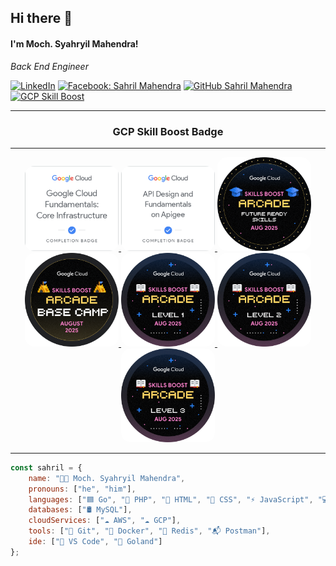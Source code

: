 <h2> Hi there 👋</h2>
<h4>I'm Moch. Syahryil Mahendra!</h4>
<!-- <img align='right' src="https://media.giphy.com/media/M9gbBd9nbDrOTu1Mqx/giphy.gif" width="230"> -->
<p><em>Back End Engineer</em></p>

[![LinkedIn](https://img.shields.io/badge/LinkedIn-SahrilMahendra-blue?style=flat&logo=linkedin&logoColor=white&link=https://www.linkedin.com/in/sahril-mahendra/)](https://www.linkedin.com/in/sahril-mahendra/)
[![Facebook: Sahril Mahendra](https://img.shields.io/badge/SahrilMahendra-blue?style=flat&logo=Facebook&logoColor=white&link=https://www.facebook.com/sahril.mahendra/)](https://www.facebook.com/sahril.mahendra/)
[![GitHub Sahril Mahendra](https://img.shields.io/github/followers/sahrilmahendra?label=SahrilMahendra&style=social)](https://github.com/sahrilmahendra)
[![GCP Skill Boost](https://img.shields.io/badge/GoogleCloud-SkillBoost-blue)](https://www.cloudskillsboost.google/public_profiles/55ec72c1-e7c2-426e-94d5-339733cc7e35)

<hr/>
<h3 align="center">GCP Skill Boost Badge</h3>
<hr/>
<div align="center">
    <a href="https://www.cloudskillsboost.google/public_profiles/55ec72c1-e7c2-426e-94d5-339733cc7e35/badges/17276912">
      <img src="assets/google-cloud-fundamental-core-infrastructure.png" alt="fundamental core infrastructure" width="150" style="border-radius: 10%;"/>
    </a>
    <a href="https://www.cloudskillsboost.google/public_profiles/55ec72c1-e7c2-426e-94d5-339733cc7e35/badges/17435168">
      <img src="assets/api-design-and-fundamentals-on-apigee.png" alt="api design and fundamental on apigee" width="150" style="border-radius: 10%;"/>
    </a>
    <a href="https://www.cloudskillsboost.google/public_profiles/55ec72c1-e7c2-426e-94d5-339733cc7e35/badges/17628817">
      <img src="assets/future-ready-skills-aug-2025.png" alt="skill boost arcade - future ready skills aug 2025" width="150" style="border-radius: 10%;"/>
    </a>
    <a href="https://www.cloudskillsboost.google/public_profiles/55ec72c1-e7c2-426e-94d5-339733cc7e35/badges/17724343">
      <img src="assets/arcade-base-camp-aug-2025.png" alt="skill boost arcade - basecamp aug 2025" width="150" style="border-radius: 10%;"/>
    </a>
    <a href="https://www.cloudskillsboost.google/public_profiles/55ec72c1-e7c2-426e-94d5-339733cc7e35/badges/17772416">
      <img src="assets/arcade-level-1-aug-2025.png" alt="arcade level 1 - aug 2025" width="150" style="border-radius: 10%;"/>
    </a>
    <a href="https://www.cloudskillsboost.google/public_profiles/55ec72c1-e7c2-426e-94d5-339733cc7e35/badges/17823461">
      <img src="assets/arcade-level-2-aug-2025.png" alt="arcade level 2 - aug 2025" width="150" style="border-radius: 10%;"/>
    </a>
    <a href="https://www.cloudskillsboost.google/public_profiles/55ec72c1-e7c2-426e-94d5-339733cc7e35/badges/17836793">
      <img src="assets/arcade-level-3-aug-2025.png" alt="arcade level 3 - aug 2025" width="150" style="border-radius: 10%;"/>
    </a>
</div>
<hr/>

```javascript
const sahril = {
    name: "👨‍💻 Moch. Syahryil Mahendra",
    pronouns: ["he", "him"],
    languages: ["🟦 Go", "🐘 PHP", "🧱 HTML", "🎨 CSS", "⚡ JavaScript", "💻 C++"],
    databases: ["🛢️ MySQL"],
    cloudServices: ["☁️ AWS", "☁️ GCP"],
    tools: ["🐙 Git", "🐳 Docker", "🧠 Redis", "📬 Postman"],
    ide: ["📝 VS Code", "🐹 Goland"]
};
```

